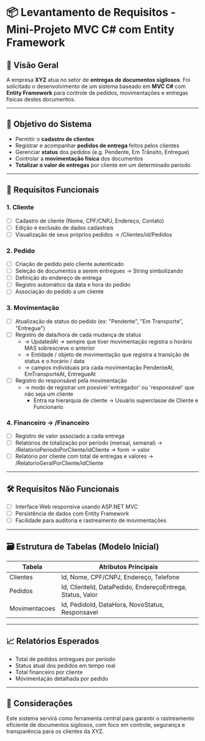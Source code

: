# 📦 Levantamento de Requisitos - Mini-Projeto MVC C# com Entity Framework

## 🏢 Visão Geral
A empresa **XYZ** atua no setor de **entregas de documentos sigilosos**. Foi solicitado o desenvolvimento de um sistema baseado em **MVC C#** com **Entity Framework** para controle de pedidos, movimentações e entregas físicas destes documentos.

---

## 🎯 Objetivo do Sistema
- Permitir o **cadastro de clientes**
- Registrar e acompanhar **pedidos de entrega** feitos pelos clientes
- Gerenciar **status** dos pedidos (e.g. Pendente, Em Trânsito, Entregue)
- Controlar a **movimentação física** dos documentos
- **Totalizar o valor de entregas** por cliente em um determinado período

---

## 🧱 Requisitos Funcionais

### 1. Cliente
- [ ] Cadastro de cliente (Nome, CPF/CNPJ, Endereço, Contato)
- [ ] Edição e exclusão de dados cadastrais
- [ ] Visualização de seus próprios pedidos -> /Clientes/id/Pedidos

### 2. Pedido
- [ ] Criação de pedido pelo cliente autenticado
- [ ] Seleção de documentos a serem entregues -> String simbolizando
- [ ] Definição do endereço de entrega 
- [ ] Registro automático da data e hora do pedido
- [ ] Associação do pedido a um cliente

### 3. Movimentação
- [ ] Atualização de status do pedido (ex: "Pendente", "Em Transporte", "Entregue")
- [ ] Registro de data/hora de cada mudança de status
  - -> UpdatedAt -> sempre que tiver movimentação registra o horário MAS sobrescreve o anterior
  - -> Entidade / objeto de movimentação que registra a transição de status e o horário / data
  - -> campos individuais pra cada movimentação PendenteAt, EmTransporteAt, EntregueAt
- [ ] Registro do responsável pela movimentação
  - -> modo de registrar um possível 'entregador' ou 'responsável' que não seja um cliente
    - Entra na hierarquia de cliente -> Usuário superclasse de Cliente e Funcionario 

### 4. Financeiro -> /Financeiro
- [ ] Registro de valor associado a cada entrega
- [ ] Relatórios de totalização por período (mensal, semanal) -> /RelatorioPeriodoPorCliente/idCliente -> form -> valor
- [ ] Relatório por cliente com total de entregas e valores -> /RelatorioGeralPorCliente/idCliente

---

## 🛠️ Requisitos Não Funcionais
- [ ] Interface Web responsiva usando ASP.NET MVC
- [ ] Persistência de dados com Entity Framework
- [ ] Facilidade para auditoria e rastreamento de movimentações

---

## 🗃️ Estrutura de Tabelas (Modelo Inicial)
| Tabela       | Atributos Principais                                                |
|--------------|---------------------------------------------------------------------|
| Clientes     | Id, Nome, CPF/CNPJ, Endereço, Telefone                              |
| Pedidos      | Id, ClienteId, DataPedido, EndereçoEntrega, Status, Valor           |
| Movimentacoes| Id, PedidoId, DataHora, NovoStatus, Responsavel                     |

---

## 📈 Relatórios Esperados
- Total de pedidos entregues por período
- Status atual dos pedidos em tempo real
- Total financeiro por cliente
- Movimentação detalhada por pedido

---

## 🚀 Considerações
Este sistema servirá como ferramenta central para garantir o rastreamento eficiente de documentos sigilosos, com foco em controle, segurança e transparência para os clientes da XYZ.